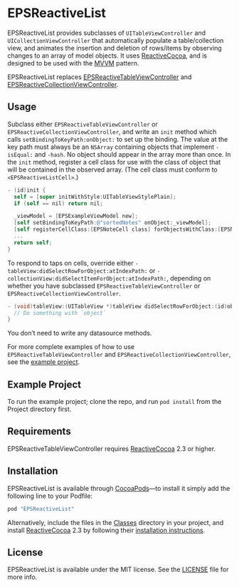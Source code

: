 # EPSReactiveList

EPSReactiveList provides subclasses of `UITableViewController` and `UICollectionViewController` that automatically populate a table/collection view, and animates the insertion and deletion of rows/items by observing changes to an array of model objects. It uses [ReactiveCocoa](https://github.com/ReactiveCocoa/ReactiveCocoa), and is designed to be used with the [MVVM](http://en.wikipedia.org/wiki/Model_View_ViewModel) pattern.

EPSReactiveList replaces [EPSReactiveTableViewController](https://github.com/ElectricPeelSoftware/EPSReactiveTableViewController) and [EPSReactiveCollectionViewController](https://github.com/ElectricPeelSoftware/EPSReactiveCollectionViewController).

## Usage

Subclass either `EPSReactiveTableViewController` or `EPSReactiveCollectionViewController`, and write an `init` method which calls `setBindingToKeyPath:onObject:` to set up the binding. The value at the key path must always be an `NSArray` containing objects that implement `-isEqual:` and `-hash`. No object should appear in the array more than once. In the `init` method, register a cell class for use with the class of object that will be contained in the observed array. (The cell class must conform to `<EPSReactiveListCell>`.)

```objective-c
- (id)init {
  self = [super initWithStyle:UITableViewStylePlain];
  if (self == nil) return nil;

  _viewModel = [EPSExampleViewModel new];
  [self setBindingToKeyPath:@"sortedNotes" onObject:_viewModel];
  [self registerCellClass:[EPSNoteCell class] forObjectsWithClass:[EPSNote class]];
  ...
  return self;
}
```

To respond to taps on cells, override either `-tableView:didSelectRowForObject:atIndexPath:` or `-collectionView:didSelectItemForObject:atIndexPath:`, depending on whether you have subclassed `EPSReactiveTableViewController` or `EPSReactiveCollectionViewController`.

```objective-c
- (void)tableView:(UITableView *)tableView didSelectRowForObject:(id)object atIndexPath:(NSIndexPath *)indexPath {
  // Do something with `object`
}
```

You don’t need to write any datasource methods.

For more complete examples of how to use `EPSReactiveTableViewController` and `EPSReactiveCollectionViewController`, see the [example project](https://github.com/ElectricPeelSoftware/EPSReactiveList/tree/master/Project).

## Example Project

To run the example project; clone the repo, and run `pod install` from the Project directory first.

## Requirements

EPSReactiveTableViewController requires [ReactiveCocoa](https://github.com/ReactiveCocoa/ReactiveCocoa) 2.3 or higher.

## Installation

EPSReactiveList is available through [CocoaPods](http://cocoapods.org)—to install it simply add the following line to your Podfile:

```ruby
pod "EPSReactiveList"
```

Alternatively, include the files in the [Classes](https://github.com/ElectricPeelSoftware/EPSReactiveList/tree/master/Classes) directory in your project, and install [ReactiveCocoa](https://github.com/ReactiveCocoa/ReactiveCocoa) 2.3 by following their [installation instructions](https://github.com/ReactiveCocoa/ReactiveCocoa/blob/master/README.md#importing-reactivecocoa).

## License

EPSReactiveList is available under the MIT license. See the [LICENSE](https://github.com/ElectricPeelSoftware/EPSReactiveList/blob/master/LICENSE) file for more info.
